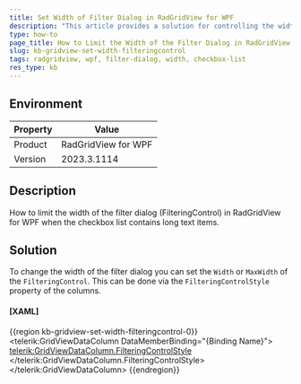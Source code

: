 ```yaml
---
title: Set Width of Filter Dialog in RadGridView for WPF
description: "This article provides a solution for controlling the width of the filter dialog in RadGridView for WPF when the checkbox list contains long text items."
type: how-to
page_title: How to Limit the Width of the Filter Dialog in RadGridView for WPF
slug: kb-gridview-set-width-filteringcontrol
tags: radgridview, wpf, filter-dialog, width, checkbox-list
res_type: kb
---
```


## Environment

| Property | Value |
| --- | --- |
| Product | RadGridView for WPF |
| Version | 2023.3.1114 |

## Description

How to limit the width of the filter dialog (FilteringControl) in RadGridView for WPF when the checkbox list contains long text items. 

## Solution

To change the width of the filter dialog you can set the `Width` or `MaxWidth` of the `FilteringControl`. This can be done via the `FilteringControlStyle` property of the columns.

#### __[XAML]__
{{region kb-gridview-set-width-filteringcontrol-0}}
	<telerik:GridViewDataColumn DataMemberBinding="{Binding Name}">
		<telerik:GridViewDataColumn.FilteringControlStyle>
			<!-- if you use the Telerik NoXaml dlls, you will need to add the following setting to the Style object -->
			<!-- BasedOn="{StaticResource FilteringControlStyle}" -->
			<Style TargetType="telerik:FilteringControl">
				<Setter Property="MaxWidth" Value="150" />
			</Style>
		</telerik:GridViewDataColumn.FilteringControlStyle>
	</telerik:GridViewDataColumn>
{{endregion}}
